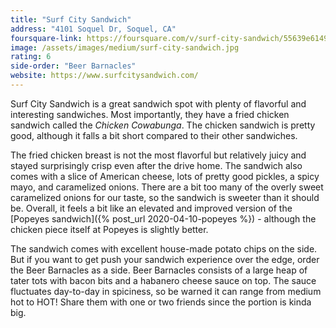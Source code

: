 ```yaml
---
title: "Surf City Sandwich"
address: "4101 Soquel Dr, Soquel, CA"
foursquare-link: https://foursquare.com/v/surf-city-sandwich/55639e61498e3ab85e0dec38
image: /assets/images/medium/surf-city-sandwich.jpg
rating: 6
side-order: "Beer Barnacles"
website: https://www.surfcitysandwich.com/
---
```


Surf City Sandwich is a great sandwich spot with plenty of flavorful and interesting sandwiches. Most importantly, they
have a fried chicken sandwich called the *Chicken Cowabunga*. The chicken sandwich is pretty good, although it falls a
bit short compared to their other sandwiches.

The fried chicken breast is not the most flavorful but relatively juicy and stayed surprisingly crisp even after the
drive home. The sandwich also comes with a slice of American cheese, lots of pretty good pickles, a spicy mayo, and
caramelized onions. There are a bit too many of the overly sweet caramelized onions for our taste, so the sandwich is
sweeter than it should be. Overall, it feels a bit like an elevated and improved version of the
[Popeyes sandwich]({% post_url 2020-04-10-popeyes %}) - although the chicken piece itself at Popeyes is slightly better.

The sandwich comes with excellent house-made potato chips on the side. But if you want to get push your sandwich
experience over the edge, order the Beer Barnacles as a side. Beer Barnacles consists of a large heap of tater tots with
bacon bits and a habanero cheese sauce on top. The sauce fluctuates day-to-day in spiciness, so be warned it can range
from medium hot to HOT! Share them with one or two friends since the portion is kinda big.
